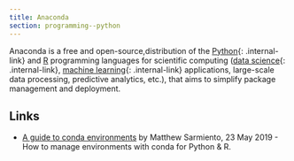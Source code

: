 ```yaml
---
title: Anaconda
section: programming--python
---
```


<def>Anaconda</def> is a free and open-source,distribution of the [Python](index){: .internal-link} and [R](../r.md "R Programming Language") programming languages for scientific computing ([data science](../data-science){: .internal-link}, [machine learning](../../comp-sci/ml){: .internal-link} applications, large-scale data processing, predictive analytics, etc.), that aims to simplify package management and deployment.

## Links

-   [A guide to conda environments](https://towardsdatascience.com/a-guide-to-conda-environments-bc6180fc533) by Matthew Sarmiento, 23 May 2019 - How to manage environments with conda for Python & R.
